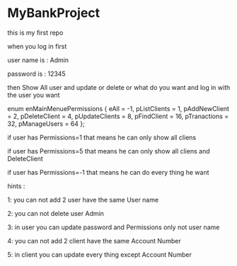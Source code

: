 # MyBankProject
this is my first repo


when you log in first 


user name is : Admin



password  is :  12345






then Show All user and update or delete or what do you want and log in with  the user you want









enum enMainMenuePermissions { eAll = -1, pListClients = 1, pAddNewClient = 2, pDeleteClient = 4, pUpdateClients = 8, pFindClient = 16, pTranactions = 32, pManageUsers = 64 };





if user has Permissions=1  that means he can only show all cliens




if user has Permissions=5  that means he can only show all cliens and DeleteClient





if user has Permissions=-1  that means he can do every thing he want







hints :

1: you can not add 2 user have the same User name 



2: you can not delete user Admin


3:  in user you can update password and Permissions only   not user name



4:  you can not add 2 client  have the same Account Number


5: in client you can update every thing except Account Number
